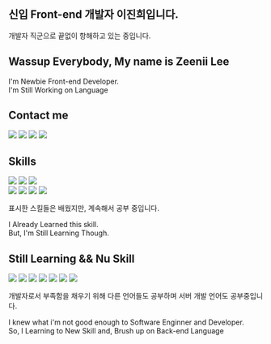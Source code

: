 ## 신입 Front-end 개발자 이진희입니다.


개발자 직군으로 끝없이 항해하고 있는 중입니다.   



## Wassup Everybody, My name is Zeenii Lee
I'm Newbie Front-end Developer.    
I'm Still Working on Language

## Contact me 

<div> 

  <span> 
    <a href="zniilee@gmail.com" target="_blank"><img src="https://img.shields.io/badge/zniilee@gmail.com-EA4335?style=for-the-badge&logo=Gmail&logoColor=FFFFFF"/></a> 
  </span>
  
  <span>
    <a href="https://velog.io/@zniilee" target="_blank"><img src="https://img.shields.io/badge/@zniilee-20C997?style=for-the-badge&logo=velog&logoColor=FFFFFF"/></a>
  </span>
  
  <span>   
  <a href="https://www.linkedin.com/in/zeeniilee/?locale=en_US" target="_blank"><img src="https://img.shields.io/badge/Zeenii Lee-0A66C2?style=for-the-badge&logo=linkedin&logoColor=FFFFFF"/></a>
  </span>
  
  
  <span>
  <a href="https://www.instagram.com/zeeniilee/?hl=ko" target="_blank"><img src="https://img.shields.io/badge/@zeeniilee-E4405F?style=for-the-badge&logo=instagram&logoColor=FFFFFF"/></a>
    
  </span>
</div>


## Skills

<div class='skill_container'>

  <div class='skill_basics'>
    <span>
      <img src="https://img.shields.io/badge/JavaScript-F7DF1E?style=for-the-badge&logo=javascript&logoColor=000000"/>
    </span>
    <span>
      <img src="https://img.shields.io/badge/HTML5-E34F26?style=for-the-badge&logo=html5&logoColor=ffffff"/>
    </span>  
    <span>
        <img src="https://img.shields.io/badge/CSS3-1572B6?style=for-the-badge&logo=css3&logoColor=ffffff"/>
    </span>
  </div>
  
  <div class='skill_learned_01'>
    <span>
    <img src="https://img.shields.io/badge/React-61DAFB?style=for-the-badge&logo=react&logoColor=ffffff"/>
    </span>
    <span>
    <img src="https://img.shields.io/badge/Styled_Components-DB7093?style=for-the-badge&logo=styled-components&logoColor=000000"/>
    </span>
    <span>
     <img src="https://img.shields.io/badge/Redux-764ABC?style=for-the-badge&logo=redux&logoColor=ffffff"/>
    </span>
       <span>
     <img src="https://img.shields.io/badge/Greensock-88CE02?style=for-the-badge&logo=greensock&logoColor=000000"/>
    </span>
  </div>
</div>

표시한 스킬들은 배웠지만, 계속해서 공부 중입니다. 

I Already Learned this skill.  
But, I'm Still Learning Though.

## Still Learning && Nu Skill

<div class='learning_skill_01'>
  <span>
  <img src="https://img.shields.io/badge/TypeScript-3178C6?style=for-the-badge&logo=typescript&logoColor=ffffff"/>
  </span>
  
  <span>
    <img src="https://img.shields.io/badge/SASS-CC6699?style=for-the-badge&logo=sass&logoColor=ffffff"/>
  </span>
  
  <span>
    <img src="https://img.shields.io/badge/Node.js-339933?style=for-the-badge&logo=sass&logoColor=ffffff"/>
  </span>
  
  <span>
    <img src="https://img.shields.io/badge/JSON_Web_Tokens-000000?style=for-the-badge&logo=jsonwebtokens&logoColor=ffffff"/>
  </span>
    
  <span>
    <img src="https://img.shields.io/badge/Express-000000?style=for-the-badge&logo=express&logoColor=ffffff"/>
  </span>
  
  <span>
    <img src="https://img.shields.io/badge/Java-007396?style=for-the-badge&logo=java&logoColor=ffffff"/>
  </span>
  
  <span>
    <img src="https://img.shields.io/badge/Flutter-02569B?style=for-the-badge&logo=flutter&logoColor=ffffff"/>
  </span>
 
</div>

개발자로서 부족함을 채우기 위해 다른 언어들도 공부하며 서버 개발 언어도 공부중입니다. 

I knew what i'm not good enough to Software Enginner and Developer.  
So, I Learning to New Skill and, Brush up on Back-end Language



<!--
for-the-badge&logo=appveyor
<a href="버튼을 눌렀을 때 이동할 링크" target="_blank"><img src="https://img.shields.io/badge/뱃지레이블-배경색?style=뱃지모양&logo=로고&logoColor=로고색상"/></a>
<img height="32" width="32" src="https://unpkg.com/simple-icons@v6/icons/[ICON SLUG].svg" />

<img src="https://img.shields.io/badge/이름-색상코드?style=flat-square&logo=로고명&logoColor=로고색"/>


-->





<!--
**JinHeeZeeniiLee/JinHeeZeeniiLee** is a ✨ _special_ ✨ repository because its `README.md` (this file) appears on your GitHub profile.

Here are some ideas to get you started:

- 🔭 I’m currently working on ...
- 🌱 I’m currently learning ...
- 👯 I’m looking to collaborate on ...
- 🤔 I’m looking for help with ...
- 💬 Ask me about ...
- 📫 How to reach me: ...
- 😄 Pronouns: ...
- ⚡ Fun fact: ...
-->
